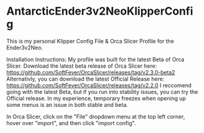 # AntarcticEnder3v2NeoKlipperConfig
This is my personal Klipper Config File & Orca Slicer Profile for the Ender3v2Neo.

Installation Instructions:
My profile was built for the latest Beta of Orca Slicer. Download the latest beta release of Orca Slicer here: https://github.com/SoftFever/OrcaSlicer/releases/tag/v2.3.0-beta2
Alternativly, you can download the latest Official Release here: https://github.com/SoftFever/OrcaSlicer/releases/tag/v2.2.0
I reccomend going with the latest Beta, but if you run into stability issues, you can try the Official release. In my experience, temporary freezes when opening up some menus is an issue in both stable and beta.

In Orca Slicer, click on the "File" dropdown menu at the top left corner, hover over "import", and then click "import config".
